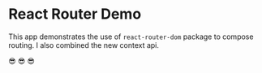 # React Router Demo


This app demonstrates the use of `react-router-dom` package to compose routing. I also combined the new context api.

😎 😎 😎 